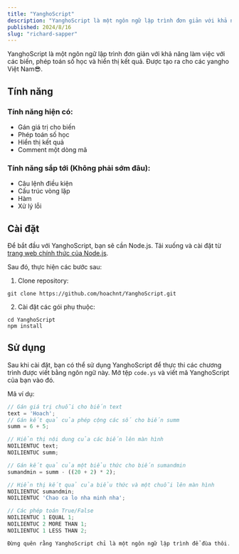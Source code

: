```yaml
---
title: "YanghoScript"
description: "YanghoScript là một ngôn ngữ lập trình đơn giản với khả năng làm việc với các biến, phép toán số học và hiển thị kết quả. Được tạo ra cho các yangho Việt Nam😎"
published: 2024/8/16
slug: "richard-sapper"
---
```


YanghoScript là một ngôn ngữ lập trình đơn giản với khả năng làm việc với các biến, phép toán số học và hiển thị kết quả. Được tạo ra cho các yangho Việt Nam😎.

## Tính năng

### Tính năng hiện có:

-   Gán giá trị cho biến
-   Phép toán số học
-   Hiển thị kết quả
-   Comment một dòng mã

### Tính năng sắp tới (Không phải sớm đâu):

-   Câu lệnh điều kiện
-   Cấu trúc vòng lặp
-   Hàm
-   Xử lý lỗi

## Cài đặt

Để bắt đầu với YanghoScript, bạn sẽ cần Node.js. Tải xuống và cài đặt từ [trang web chính thức của Node.js](https://nodejs.org/).

Sau đó, thực hiện các bước sau:

1. Clone repository:

```
git clone https://github.com/hoachnt/YanghoScript.git
```

2. Cài đặt các gói phụ thuộc:

```
cd YanghoScript
npm install
```

## Sử dụng

Sau khi cài đặt, bạn có thể sử dụng YanghoScript để thực thi các chương trình được viết bằng ngôn ngữ này. Mở tệp `code.ys` và viết mã YanghoScript của bạn vào đó.

Mã ví dụ:

```javascript
// Gán giá trị chuỗi cho biến text
text = 'Hoach';
// Gán kết quả của phép cộng các số cho biến summ
summ = 6 + 5;

// Hiển thị nội dung của các biến lên màn hình
NOILIENTUC text;
NOILIENTUC summ;

// Gán kết quả của một biểu thức cho biến sumandmin
sumandmin = summ - ((20 + 2) * 2);

// Hiển thị kết quả của biểu thức và một chuỗi lên màn hình
NOILIENTUC sumandmin;
NOILIENTUC 'Chao ca lo nha minh nha';

// Các phép toán True/False
NOILIENTUC 1 EQUAL 1;
NOILIENTUC 2 MORE THAN 1;
NOILIENTUC 1 LESS THAN 2;

Đừng quên rằng YanghoScript chỉ là một ngôn ngữ lập trình để đùa thôi.
```
